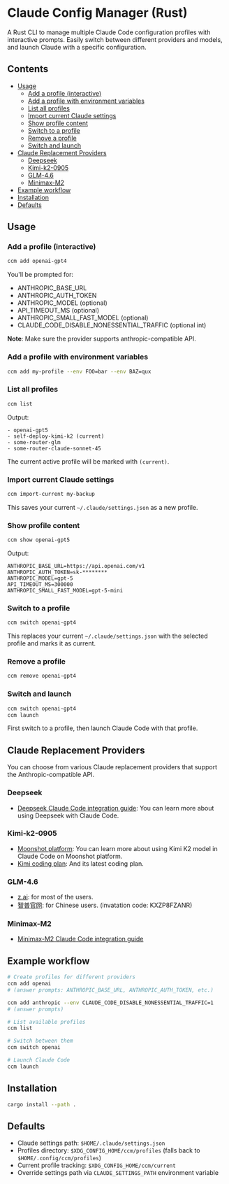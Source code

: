 # Claude Config Manager (Rust)

A Rust CLI to manage multiple Claude Code configuration profiles with interactive prompts. Easily switch between different providers and models, and launch Claude with a specific configuration.

<!-- TOC -->
## Contents

- [Usage](#usage)
	- [Add a profile (interactive)](#add-a-profile-interactive)
	- [Add a profile with environment variables](#add-a-profile-with-environment-variables)
	- [List all profiles](#list-all-profiles)
	- [Import current Claude settings](#import-current-claude-settings)
	- [Show profile content](#show-profile-content)
	- [Switch to a profile](#switch-to-a-profile)
	- [Remove a profile](#remove-a-profile)
	- [Switch and launch](#switch-and-launch)
- [Claude Replacement Providers](#claude-replacement-providers)
	- [Deepseek](#deepseek)
	- [Kimi-k2-0905](#kimi-k2-0905)
	- [GLM-4.6](#glm-46)
	- [Minimax-M2](#minimax-m2)
- [Example workflow](#example-workflow)
- [Installation](#installation)
- [Defaults](#defaults)
<!-- /TOC -->

## Usage

### Add a profile (interactive)

```bash
ccm add openai-gpt4
```

You'll be prompted for:
- ANTHROPIC_BASE_URL
- ANTHROPIC_AUTH_TOKEN
- ANTHROPIC_MODEL (optional)
- API_TIMEOUT_MS (optional)
- ANTHROPIC_SMALL_FAST_MODEL (optional)
- CLAUDE_CODE_DISABLE_NONESSENTIAL_TRAFFIC (optional int)

**Note**: Make sure the provider supports anthropic-compatible API.

### Add a profile with environment variables

```bash
ccm add my-profile --env FOO=bar --env BAZ=qux
```

### List all profiles

```bash
ccm list
```

Output:
```
- openai-gpt5
- self-deploy-kimi-k2 (current)
- some-router-glm
- some-router-claude-sonnet-45
```

The current active profile will be marked with `(current)`.

### Import current Claude settings

```bash
ccm import-current my-backup
```

This saves your current `~/.claude/settings.json` as a new profile.

### Show profile content

```bash
ccm show openai-gpt5
```

Output:
```
ANTHROPIC_BASE_URL=https://api.openai.com/v1
ANTHROPIC_AUTH_TOKEN=sk-********
ANTHROPIC_MODEL=gpt-5
API_TIMEOUT_MS=300000
ANTHROPIC_SMALL_FAST_MODEL=gpt-5-mini
```

### Switch to a profile

```bash
ccm switch openai-gpt4
```

This replaces your current `~/.claude/settings.json` with the selected profile and marks it as current.

### Remove a profile

```bash
ccm remove openai-gpt4
```

### Switch and launch

```bash
ccm switch openai-gpt4
ccm launch
```

First switch to a profile, then launch Claude Code with that profile.


## Claude Replacement Providers

You can choose from various Claude replacement providers that support the Anthropic-compatible API.

### Deepseek

- [Deepseek Claude Code integration guide](https://api-docs.deepseek.com/guides/anthropic_api): You can learn more about using Deepseek with Claude Code.

### Kimi-k2-0905

- [Moonshot platform](https://platform.moonshot.ai/docs/guide/agent-support#using-kimi-k2-model-in-claude-code): You can learn more about using Kimi K2 model in Claude Code on Moonshot platform.
- [Kimi coding plan](https://www.kimi.com/coding/docs/): And its latest coding plan.

### GLM-4.6

- [z.ai](https://docs.z.ai/devpack/tool/claude): for most of the users.
- [智普官网](https://docs.bigmodel.cn/cn/coding-plan/tool/claude#%E6%AD%A5%E9%AA%A4%E4%BA%8C%EF%BC%9A%E9%85%8D%E7%BD%AE-glm-coding-plan): for Chinese users. (invatation code: KXZP8FZANR)

### Minimax-M2

- [Minimax-M2 Claude Code integration guide](https://platform.minimaxi.com/docs/guides/text-ai-coding-tools#%E5%9C%A8-claude-code-%E4%B8%AD%E4%BD%BF%E7%94%A8-minimax-m2%EF%BC%88%E6%8E%A8%E8%8D%90%EF%BC%89)


## Example workflow

```bash
# Create profiles for different providers
ccm add openai
# (answer prompts: ANTHROPIC_BASE_URL, ANTHROPIC_AUTH_TOKEN, etc.)

ccm add anthropic --env CLAUDE_CODE_DISABLE_NONESSENTIAL_TRAFFIC=1
# (answer prompts)

# List available profiles
ccm list

# Switch between them
ccm switch openai

# Launch Claude Code
ccm launch
```

## Installation

```bash
cargo install --path .
```

## Defaults

- Claude settings path: `$HOME/.claude/settings.json`
- Profiles directory: `$XDG_CONFIG_HOME/ccm/profiles` (falls back to `$HOME/.config/ccm/profiles`)
- Current profile tracking: `$XDG_CONFIG_HOME/ccm/current`
- Override settings path via `CLAUDE_SETTINGS_PATH` environment variable
